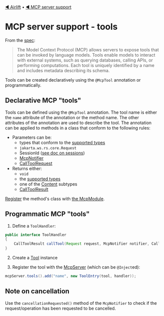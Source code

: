 [◀︎ Airlift](../README.md) • [◀︎ MCP server support](../README.md)

# MCP server support - tools

From the [spec](https://modelcontextprotocol.io/specification/2025-06-18/server/tools):

> The Model Context Protocol (MCP) allows servers to expose tools that can be 
> invoked by language models. Tools enable models to interact with external 
> systems, such as querying databases, calling APIs, or performing computations. 
> Each tool is uniquely identified by a name and includes metadata describing 
> its schema.

Tools can be created declaratively using the `@McpTool` annotation or 
programmatically.

## Declarative MCP "tools"

Tools can be defined using the `@McpTool` annotation. The tool name is either
the `name` attribute of the annotation or the method name. The other attributes
of the annotation are used to describe the tool. The annotation can be
applied to methods in a class that conform to the following rules:

- Parameters can be:
  - types that conform to the [supported types](misc.md#supported-types)
  - `jakarta.ws.rs.core.Request`
  - SessionId ([see doc on sessions](sessions.md))
  - [McpNotifier](misc.md#notifications-to-clients)
  - [CallToolRequest](../src/main/java/io/airlift/mcp/model/CallToolRequest.java)
- Returns either:
  - `void`
  - the [supported types](misc.md#supported-types)
  - one of the [Content](../src/main/java/io/airlift/mcp/model/Content.java) subtypes
  - [CallToolResult](../src/main/java/io/airlift/mcp/model/CallToolResult.java)

[Register](install.md) the method's class with [the McpModule](install.md).

## Programmatic MCP "tools"

1. Define a `ToolHandler`:

```java
public interface ToolHandler
{
    CallToolResult callTool(Request request, McpNotifier notifier, CallToolRequest toolRequest);
}
```

2. Create a [Tool](../src/main/java/io/airlift/mcp/model/Tool.java) instance

3. Register the tool with the [McpServer](../src/main/java/io/airlift/mcp/McpServer.java) (which can be `@Inject`ed):

```java
mcpServer.tools().add("name", new ToolEntry(tool, handler));
```

## Note on cancellation

Use the `cancellationRequested()` method of the `McpNotifier` to check if 
the request/operation has been requested to be cancelled.
